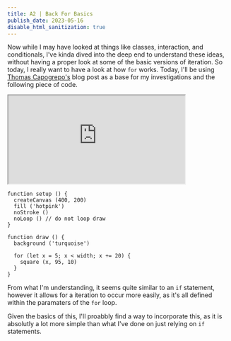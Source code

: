 ```yaml
---
title: A2 | Back For Basics
publish_date: 2023-05-16
disable_html_sanitization: true
---
```


Now while I may have looked at things like classes, interaction, and conditionals, I've kinda dived into the deep end to understand these ideas, without having a proper look at some of the basic versions of iteration. So today, I really want to have a look at how `for` works. Today, I'll be using [Thomas Capogrepo's](http://thomas.capogre.co/rmit/ccs/2022/08/21/iteration.html) blog post as a base for my investigations and the following piece of code.

<iframe src="https://editor.p5js.org/capogreco/full/nrXXEXOBN" width="400" height="200"></iframe>

```
function setup () {
  createCanvas (400, 200)
  fill ('hotpink')
  noStroke ()
  noLoop () // do not loop draw 
}

function draw () {
  background ('turquoise')
  
  for (let x = 5; x < width; x += 20) {
    square (x, 95, 10)
  }  
}
```

From what I'm understanding, it seems quite similar to an `if` statement, however it allows for a iteration to occur more easily, as it's all defined within the paramaters of the `for` loop.

Given the basics of this, I'll proabbly find a way to incorporate this, as it is absolutly a lot more simple than what I've done on just relying on `if` statements.